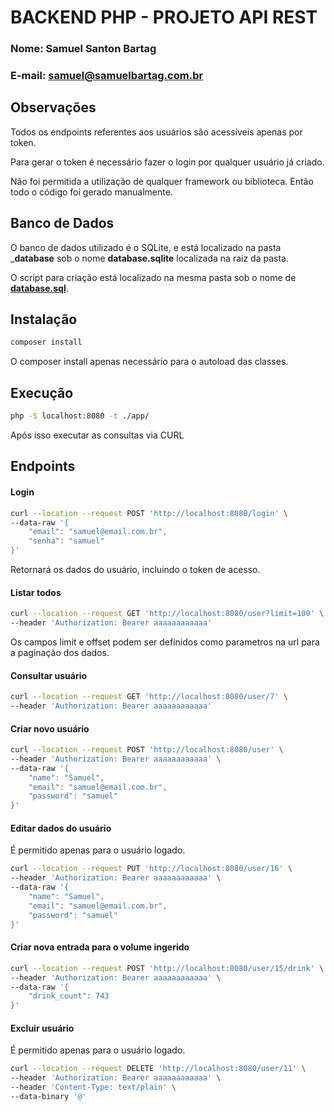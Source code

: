 # BACKEND PHP - PROJETO API REST

### Nome: Samuel Santon Bartag
### E-mail: samuel@samuelbartag.com.br

## Observações

Todos os endpoints referentes aos usuários são acessíveis apenas por token.

Para gerar o token é necessário fazer o login por qualquer usuário já criado.

Não foi permitida a utilização de qualquer framework ou biblioteca. Então todo o código foi gerado manualmente.

## Banco de Dados

O banco de dados utilizado é o SQLite, e está localizado na pasta ___database__ sob o nome __database.sqlite__ localizada na raiz da pasta.

O script para criação está localizado na mesma pasta sob o nome de [__database.sql__](_database/database.sql).

## Instalação

```sh
composer install
```

O composer install apenas necessário para o autoload das classes.

## Execução

```sh
php -S localhost:8080 -t ./app/
```

Após isso executar as consultas via CURL

## Endpoints

#### Login

```sh
curl --location --request POST 'http://localhost:8080/login' \
--data-raw '{
	"email": "samuel@email.com.br",
	"senha": "samuel"
}'
```

Retornará os dados do usuário, incluindo o token de acesso.

#### Listar todos

```sh
curl --location --request GET 'http://localhost:8080/user?limit=100' \
--header 'Authorization: Bearer aaaaaaaaaaaa'
```

Os campos limit e offset podem ser definidos como parametros na url para a paginação dos dados.

#### Consultar usuário

```sh
curl --location --request GET 'http://localhost:8080/user/7' \
--header 'Authorization: Bearer aaaaaaaaaaaa'
```

#### Criar novo usuário

```sh
curl --location --request POST 'http://localhost:8080/user' \
--header 'Authorization: Bearer aaaaaaaaaaaa' \
--data-raw '{
	"name": "Samuel",
	"email": "samuel@email.com.br",
	"password": "samuel"
}'
```

#### Editar dados do usuário

É permitido apenas para o usuário logado.

```sh
curl --location --request PUT 'http://localhost:8080/user/16' \
--header 'Authorization: Bearer aaaaaaaaaaaa' \
--data-raw '{
	"name": "Samuel",
	"email": "samuel@email.com.br",
	"password": "samuel"
}'
```

#### Criar nova entrada para o volume ingerido

```sh
curl --location --request POST 'http://localhost:8080/user/15/drink' \
--header 'Authorization: Bearer aaaaaaaaaaaa' \
--data-raw '{
	"drink_count": 743
}'
```

#### Excluir usuário

É permitido apenas para o usuário logado.

```sh
curl --location --request DELETE 'http://localhost:8080/user/11' \
--header 'Authorization: Bearer aaaaaaaaaaaa' \
--header 'Content-Type: text/plain' \
--data-binary '@'
```

